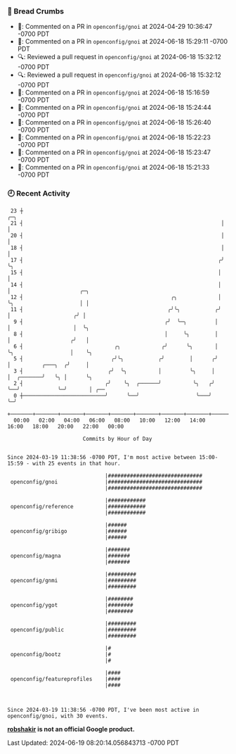 ### 🍞 Bread Crumbs

 * 💬: Commented on a PR in  `openconfig/gnoi` at 2024-04-29 10:36:47 -0700 PDT
 * 💬: Commented on a PR in  `openconfig/gnoi` at 2024-06-18 15:29:11 -0700 PDT
 * 🔍: Reviewed a pull request in  `openconfig/gnoi` at 2024-06-18 15:32:12 -0700 PDT
 * 🔍: Reviewed a pull request in  `openconfig/gnoi` at 2024-06-18 15:32:12 -0700 PDT
 * 💬: Commented on a PR in  `openconfig/gnoi` at 2024-06-18 15:16:59 -0700 PDT
 * 💬: Commented on a PR in  `openconfig/gnoi` at 2024-06-18 15:24:44 -0700 PDT
 * 💬: Commented on a PR in  `openconfig/gnoi` at 2024-06-18 15:26:40 -0700 PDT
 * 💬: Commented on a PR in  `openconfig/gnoi` at 2024-06-18 15:22:23 -0700 PDT
 * 💬: Commented on a PR in  `openconfig/gnoi` at 2024-06-18 15:23:47 -0700 PDT
 * 💬: Commented on a PR in  `openconfig/gnoi` at 2024-06-18 15:21:33 -0700 PDT

### 🕘 Recent Activity
```
 23 ┼                                                               ╭─╮
 21 ┤                                                               │ │
 20 ┤                                                               │ │
 18 ┤                                                               │ │
 17 ┤                                                              ╭╯ ╰╮
 15 ┤                                                              │   │
 14 ┤                                                              │   │                      ╭─╮
 12 ┤                                               ╭╮             │   ╰╮                     │ │
 11 ┤                                              ╭╯╰╮           ╭╯    │                    ╭╯ │
  9 ┤                                             ╭╯  ╰─╮         │     │                    │  ╰╮
  8 ┤                                             │     ╰╮        │     │                   ╭╯   │
  6 ┤                             ╭╮             ╭╯      ╰╮       │     ╰╮                  │    ╰╮
  5 ┤                            ╭╯╰╮           ╭╯        │      ╭╯      │          ╭───╮  ╭╯     │
  3 ┤                           ╭╯  ╰╮          │         ╰╮     │       │  ╭───────╯   ╰╮ │      ╰╮
  2 ┤                          ╭╯    ╰╮  ╭──────╯          ╰╮   ╭╯       ╰──╯            ╰─╯       │ ╭──
  0 ┼──────────────────────────╯      ╰──╯                  ╰───╯                                  ╰─╯
    +───────+───────+───────+───────+───────+───────+───────+───────+───────+───────+───────+───────+────
  00:00   02:00   04:00   06:00   08:00   10:00   12:00   14:00   16:00   18:00   20:00   22:00   00:00   

						Commits by Hour of Day


Since 2024-03-19 11:38:56 -0700 PDT, I'm most active between 15:00-15:59 - with 25 events in that hour.

```



```
                               |##############################
 openconfig/gnoi               |##############################
                               |##############################

                               |############
 openconfig/reference          |############
                               |############

                               |######
 openconfig/gribigo            |######
                               |######

                               |#######
 openconfig/magna              |#######
                               |#######

                               |#########
 openconfig/gnmi               |#########
                               |#########

                               |########
 openconfig/ygot               |########
                               |########

                               |#########
 openconfig/public             |#########
                               |#########

                               |#
 openconfig/bootz              |#
                               |#

                               |####
 openconfig/featureprofiles    |####
                               |####



Since 2024-03-19 11:38:56 -0700 PDT, I've been most active in openconfig/gnoi, with 30 events.

```
**[robshakir](mailto:robjs@google.com) is not an official Google product.**  


Last Updated: 2024-06-19 08:20:14.056843713 -0700 PDT
